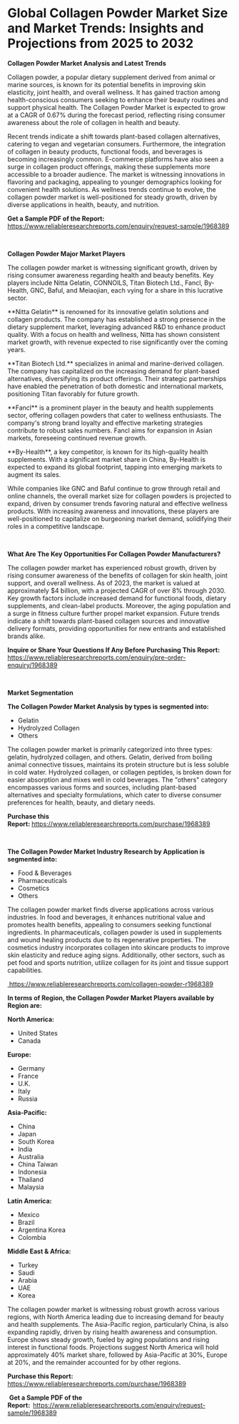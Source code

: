 <p><h1>Global Collagen Powder Market Size and Market Trends: Insights and Projections from 2025 to 2032</h1></p><p><strong>Collagen Powder Market Analysis and Latest Trends</strong></p>
<p><p>Collagen powder, a popular dietary supplement derived from animal or marine sources, is known for its potential benefits in improving skin elasticity, joint health, and overall wellness. It has gained traction among health-conscious consumers seeking to enhance their beauty routines and support physical health. The Collagen Powder Market is expected to grow at a CAGR of 0.67% during the forecast period, reflecting rising consumer awareness about the role of collagen in health and beauty.</p><p>Recent trends indicate a shift towards plant-based collagen alternatives, catering to vegan and vegetarian consumers. Furthermore, the integration of collagen in beauty products, functional foods, and beverages is becoming increasingly common. E-commerce platforms have also seen a surge in collagen product offerings, making these supplements more accessible to a broader audience. The market is witnessing innovations in flavoring and packaging, appealing to younger demographics looking for convenient health solutions. As wellness trends continue to evolve, the collagen powder market is well-positioned for steady growth, driven by diverse applications in health, beauty, and nutrition.</p></p>
<p><strong>Get a Sample PDF of the Report:&nbsp;</strong> <a href="https://www.reliableresearchreports.com/enquiry/request-sample/1968389?utm_campaign=3132&utm_medium=2&utm_source=Github&utm_content=ia&utm_term=19042025&utm_id=collagen-powder">https://www.reliableresearchreports.com/enquiry/request-sample/1968389</a></p>
<p>&nbsp;</p>
<p><strong>Collagen Powder Major Market Players</strong></p>
<p><p>The collagen powder market is witnessing significant growth, driven by rising consumer awareness regarding health and beauty benefits. Key players include Nitta Gelatin, CONNOILS, Titan Biotech Ltd., Fancl, By-Health, GNC, Baful, and Meiaojian, each vying for a share in this lucrative sector.</p><p>**Nitta Gelatin** is renowned for its innovative gelatin solutions and collagen products. The company has established a strong presence in the dietary supplement market, leveraging advanced R&D to enhance product quality. With a focus on health and wellness, Nitta has shown consistent market growth, with revenue expected to rise significantly over the coming years.</p><p>**Titan Biotech Ltd.** specializes in animal and marine-derived collagen. The company has capitalized on the increasing demand for plant-based alternatives, diversifying its product offerings. Their strategic partnerships have enabled the penetration of both domestic and international markets, positioning Titan favorably for future growth.</p><p>**Fancl** is a prominent player in the beauty and health supplements sector, offering collagen powders that cater to wellness enthusiasts. The company's strong brand loyalty and effective marketing strategies contribute to robust sales numbers. Fancl aims for expansion in Asian markets, foreseeing continued revenue growth.</p><p>**By-Health**, a key competitor, is known for its high-quality health supplements. With a significant market share in China, By-Health is expected to expand its global footprint, tapping into emerging markets to augment its sales.</p><p>While companies like GNC and Baful continue to grow through retail and online channels, the overall market size for collagen powders is projected to expand, driven by consumer trends favoring natural and effective wellness products. With increasing awareness and innovations, these players are well-positioned to capitalize on burgeoning market demand, solidifying their roles in a competitive landscape.</p></p>
<p>&nbsp;</p>
<p><strong>What Are The Key Opportunities For Collagen Powder Manufacturers?</strong></p>
<p><p>The collagen powder market has experienced robust growth, driven by rising consumer awareness of the benefits of collagen for skin health, joint support, and overall wellness. As of 2023, the market is valued at approximately $4 billion, with a projected CAGR of over 8% through 2030. Key growth factors include increased demand for functional foods, dietary supplements, and clean-label products. Moreover, the aging population and a surge in fitness culture further propel market expansion. Future trends indicate a shift towards plant-based collagen sources and innovative delivery formats, providing opportunities for new entrants and established brands alike.</p></p>
<p><strong>Inquire or Share Your Questions If Any Before Purchasing This Report:</strong> <a href="https://www.reliableresearchreports.com/enquiry/pre-order-enquiry/1968389?utm_campaign=3132&utm_medium=2&utm_source=Github&utm_content=ia&utm_term=19042025&utm_id=collagen-powder">https://www.reliableresearchreports.com/enquiry/pre-order-enquiry/1968389</a></p>
<p>&nbsp;</p>
<p><strong>Market Segmentation</strong></p>
<p><strong>The Collagen Powder Market Analysis by types is segmented into:</strong></p>
<p><ul><li>Gelatin</li><li>Hydrolyzed Collagen</li><li>Others</li></ul></p>
<p><p>The collagen powder market is primarily categorized into three types: gelatin, hydrolyzed collagen, and others. Gelatin, derived from boiling animal connective tissues, maintains its protein structure but is less soluble in cold water. Hydrolyzed collagen, or collagen peptides, is broken down for easier absorption and mixes well in cold beverages. The "others" category encompasses various forms and sources, including plant-based alternatives and specialty formulations, which cater to diverse consumer preferences for health, beauty, and dietary needs.</p></p>
<p><strong>Purchase this Report:&nbsp;</strong><a href="https://www.reliableresearchreports.com/purchase/1968389?utm_campaign=3132&utm_medium=2&utm_source=Github&utm_content=ia&utm_term=19042025&utm_id=collagen-powder">https://www.reliableresearchreports.com/purchase/1968389</a></p>
<p>&nbsp;</p>
<p><strong>The Collagen Powder Market Industry Research by Application is segmented into:</strong></p>
<p><ul><li>Food & Beverages</li><li>Pharmaceuticals</li><li>Cosmetics</li><li>Others</li></ul></p>
<p><p>The collagen powder market finds diverse applications across various industries. In food and beverages, it enhances nutritional value and promotes health benefits, appealing to consumers seeking functional ingredients. In pharmaceuticals, collagen powder is used in supplements and wound healing products due to its regenerative properties. The cosmetics industry incorporates collagen into skincare products to improve skin elasticity and reduce aging signs. Additionally, other sectors, such as pet food and sports nutrition, utilize collagen for its joint and tissue support capabilities.</p></p>
<p><a href="https://www.reliableresearchreports.com/collagen-powder-r1968389?utm_campaign=3132&utm_medium=2&utm_source=Github&utm_content=ia&utm_term=19042025&utm_id=collagen-powder">&nbsp;https://www.reliableresearchreports.com/collagen-powder-r1968389</a></p>
<p><strong>In terms of Region, the Collagen Powder Market Players available by Region are:</strong></p>
<p>
    <p> <strong> North America: </strong>
        <ul>
            <li>United States</li>
            <li>Canada</li>
        </ul>
        </p> 
    <p> <strong> Europe: </strong>
        <ul>
            <li>Germany</li>
            <li>France</li>
            <li>U.K.</li>
            <li>Italy</li>
            <li>Russia</li>
        </ul>
        </p> 
    <p> <strong> Asia-Pacific: </strong>
        <ul>
            <li>China</li>
            <li>Japan</li>
            <li>South Korea</li>
            <li>India</li>
            <li>Australia</li>
            <li>China Taiwan</li>
            <li>Indonesia</li>
            <li>Thailand</li>
            <li>Malaysia</li>
        </ul>
        </p> 
    <p> <strong> Latin America: </strong>
        <ul>
            <li>Mexico</li>
            <li>Brazil</li>
            <li>Argentina Korea</li>
            <li>Colombia</li>
        </ul>
        </p> 
    <p> <strong> Middle East & Africa: </strong>
        <ul>
            <li>Turkey</li>
            <li>Saudi</li>
            <li>Arabia</li>
            <li>UAE</li>
            <li>Korea</li>
        </ul>
    </p>
    </p>
<p><p>The collagen powder market is witnessing robust growth across various regions, with North America leading due to increasing demand for beauty and health supplements. The Asia-Pacific region, particularly China, is also expanding rapidly, driven by rising health awareness and consumption. Europe shows steady growth, fueled by aging populations and rising interest in functional foods. Projections suggest North America will hold approximately 40% market share, followed by Asia-Pacific at 30%, Europe at 20%, and the remainder accounted for by other regions.</p></p>
<p><strong>Purchase this Report: </strong><a href="https://www.reliableresearchreports.com/purchase/1968389?utm_campaign=3132&utm_medium=2&utm_source=Github&utm_content=ia&utm_term=19042025&utm_id=collagen-powder">https://www.reliableresearchreports.com/purchase/1968389</a></p>
<p>&nbsp;<strong>Get a Sample PDF of the Report:&nbsp;&nbsp;</strong><a href="https://www.reliableresearchreports.com/enquiry/request-sample/1968389?utm_campaign=3132&utm_medium=2&utm_source=Github&utm_content=ia&utm_term=19042025&utm_id=collagen-powder">https://www.reliableresearchreports.com/enquiry/request-sample/1968389</a></p>
<p><strong></strong></p>
<p><p></p><p></p><p></p></p>